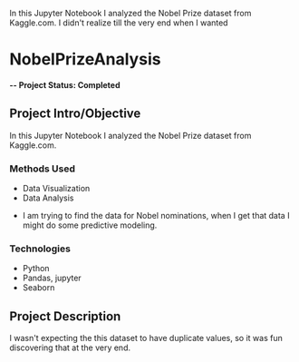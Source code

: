 In this Jupyter Notebook I analyzed the Nobel Prize dataset from Kaggle.com. 
I didn't realize till the very end when I wanted 

# NobelPrizeAnalysis

#### -- Project Status: Completed 

## Project Intro/Objective
In this Jupyter Notebook I analyzed the Nobel Prize dataset from Kaggle.com. 


### Methods Used
* Data Visualization
* Data Analysis
- I am trying to find the data for Nobel nominations, when I get that data I might do some predictive modeling. 

### Technologies
* Python
* Pandas, jupyter
* Seaborn

## Project Description
I wasn't expecting the this dataset to have duplicate values, so it was fun discovering that at the very end. 
